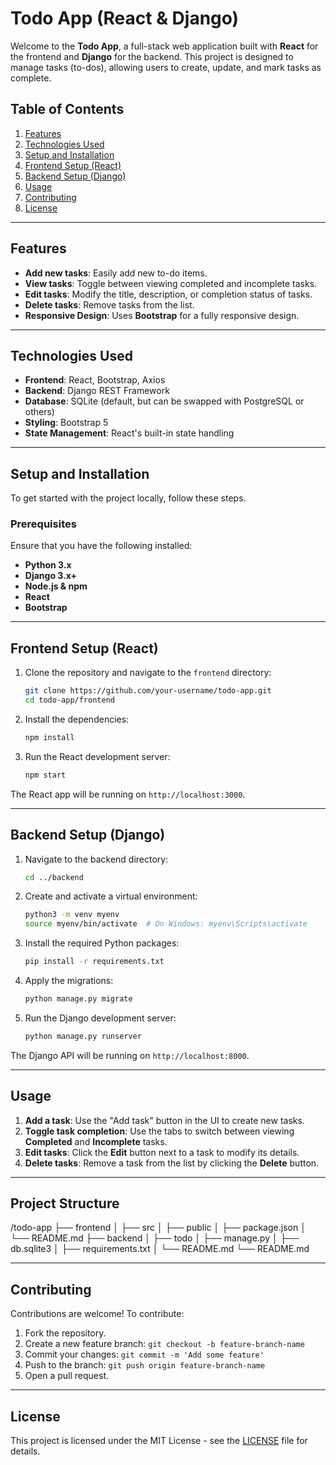 # Todo App (React & Django)

Welcome to the **Todo App**, a full-stack web application built with **React** for the frontend and **Django** for the backend. This project is designed to manage tasks (to-dos), allowing users to create, update, and mark tasks as complete.

## Table of Contents

1. [Features](#features)
2. [Technologies Used](#technologies-used)
3. [Setup and Installation](#setup-and-installation)
4. [Frontend Setup (React)](#frontend-setup-react)
5. [Backend Setup (Django)](#backend-setup-django)
6. [Usage](#usage)
7. [Contributing](#contributing)
8. [License](#license)

---

## Features

- **Add new tasks**: Easily add new to-do items.
- **View tasks**: Toggle between viewing completed and incomplete tasks.
- **Edit tasks**: Modify the title, description, or completion status of tasks.
- **Delete tasks**: Remove tasks from the list.
- **Responsive Design**: Uses **Bootstrap** for a fully responsive design.

---

## Technologies Used

- **Frontend**: React, Bootstrap, Axios
- **Backend**: Django REST Framework
- **Database**: SQLite (default, but can be swapped with PostgreSQL or others)
- **Styling**: Bootstrap 5
- **State Management**: React's built-in state handling

---

## Setup and Installation

To get started with the project locally, follow these steps.

### Prerequisites

Ensure that you have the following installed:
- **Python 3.x**
- **Django 3.x+**
- **Node.js & npm**
- **React**
- **Bootstrap**

---

## Frontend Setup (React)

1. Clone the repository and navigate to the `frontend` directory:
    ```bash
    git clone https://github.com/your-username/todo-app.git
    cd todo-app/frontend
    ```

2. Install the dependencies:
    ```bash
    npm install
    ```

3. Run the React development server:
    ```bash
    npm start
    ```

The React app will be running on `http://localhost:3000`.

---

## Backend Setup (Django)

1. Navigate to the backend directory:
    ```bash
    cd ../backend
    ```

2. Create and activate a virtual environment:
    ```bash
    python3 -m venv myenv
    source myenv/bin/activate  # On Windows: myenv\Scripts\activate
    ```

3. Install the required Python packages:
    ```bash
    pip install -r requirements.txt
    ```

4. Apply the migrations:
    ```bash
    python manage.py migrate
    ```

5. Run the Django development server:
    ```bash
    python manage.py runserver
    ```

The Django API will be running on `http://localhost:8000`.

---

## Usage

1. **Add a task**: Use the "Add task" button in the UI to create new tasks.
2. **Toggle task completion**: Use the tabs to switch between viewing **Completed** and **Incomplete** tasks.
3. **Edit tasks**: Click the **Edit** button next to a task to modify its details.
4. **Delete tasks**: Remove a task from the list by clicking the **Delete** button.

---

## Project Structure
/todo-app ├── frontend │ ├── src │ ├── public │ ├── package.json │ └── README.md ├── backend │ ├── todo │ ├── manage.py │ ├── db.sqlite3 │ ├── requirements.txt │ └── README.md └── README.md

---

## Contributing

Contributions are welcome! To contribute:

1. Fork the repository.
2. Create a new feature branch: `git checkout -b feature-branch-name`
3. Commit your changes: `git commit -m 'Add some feature'`
4. Push to the branch: `git push origin feature-branch-name`
5. Open a pull request.

---

## License

This project is licensed under the MIT License - see the [LICENSE](LICENSE) file for details.
